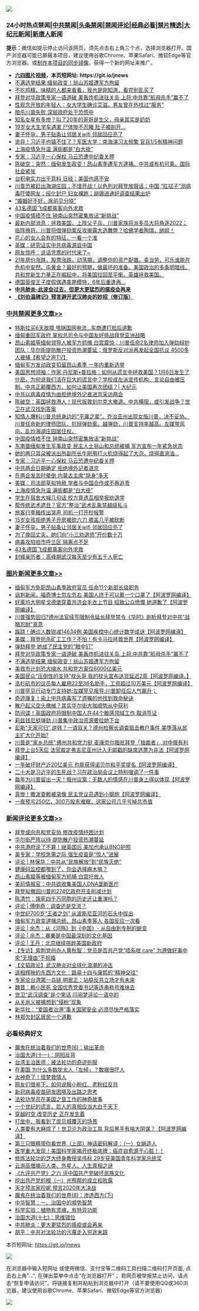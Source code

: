![](https://raw.githubusercontent.com/fqnews/bnews/master/64photo/fqnews-qr.jpg)

<div id="tt">
<h3>24小时热点禁闻|<a href="#%E4%B8%AD%E5%85%B1%E7%A6%81%E9%97%BB%E6%9B%B4%E5%A4%9A%E6%96%87%E7%AB%A0">中共禁闻</a>|<a href="#%E5%9B%BE%E7%89%87%E6%96%B0%E9%97%BB%E6%9B%B4%E5%A4%9A%E6%96%87%E7%AB%A0">头条禁闻</a>|<a href="#%E6%96%B0%E9%97%BB%E8%AF%84%E8%AE%BA%E6%9B%B4%E5%A4%9A%E6%96%87%E7%AB%A0">禁闻评论|<a href="#%E5%BF%85%E7%9C%8B%E7%BB%8F%E5%85%B8%E5%A5%BD%E6%96%87">经典必看|<a href="/video.md#%E7%A6%81%E7%89%87%E7%B2%BE%E9%80%89">禁片精选</a>|<a href="https://github.com/fqnews/djy/blob/master/gb/nf1351518.md#1">大纪元新闻</a>|<a href="https://github.com/fqnews/ntdtv/blob/master/gb/prog204.md#1">新唐人新闻</a></h3>
<div><b>提示：</b>微信如提示停止访问该网页，须先点击右上角三个点，选择浏览器打开。国产浏览器可能已屏蔽本项目，建议使用谷歌Chrome、苹果Safari、微软Edge等官方浏览器。或<a href="https://github.com/fqnews/bnews/blob/master/%E5%88%B6%E4%BD%9Cgit%E7%A6%81%E9%97%BB%E9%95%9C%E5%83%8F.md">制作本项目的同步镜像</a>，获得一个新的网址来推广。</div>
<ul>
<li><b><a href="http://d1.bdrive.tk/64.mp4" target="_blank">六四图片视频</a>，本页短网址: https://git.io/jnews</b></li>
<li><a href="/topimagenews/20210201/1478873.md">不满选举结果 缅甸政变！翁山苏姬遭军方拘留</a></li>
<li><a href="/lifebaike/20210201/1478847.md">不吃鸡精、味精的人都来看看，我也是刚知道，看完别乱买了</a></li>
<li><a href="/topimagenews/20210201/1478874.md">拜登对华政策专家一语道破 美轰炸机进驻关岛 上将:中共靠“航母杀手”赢不了</a></li>
<li><a href="/health/20210201/1478844.md">性观念开放的年轻人：女大学生确诊艾滋，男友曾在外找过“服务”</a></li>
<li><a href="/worldnews/usa/20210201/1479056.md">暗杀川普失败 深层政府处于恐慌中</a></li>
<li><a href="/yule/20210201/1478924.md">知名女星有多惨？叫了20年的哥哥是生父，母亲其实是奶奶</a></li>
<li><a href="/cnnews/20210201/1479279.md">19岁女大生学车遇害 尸体惨不忍睹 肚子被剖开…</a></li>
<li><a href="/cbnews/20210201/1479134.md">妻子怀孕，男子贴条让邻居关wifi 邻居回应亮了</a></li>
<li><a href="/comments/20210201/1479029.md">诡异！习近平也镇不住了？军医大学：南海演习太频繁 官兵1/5有精神问题</a></li>
<li><a href="/cbnews/20210201/1479139.md">上海疫情急升温 满街都是“白大褂”</a></li>
<li><a href="/cbnews/20210201/1479218.md">专家：习近平一心保权 马云恐遭中纪委关押</a></li>
<li><a href="/cbnews/20210201/1478956.md">陈破空：突然：缅甸发生政变！昂山素季遭军方逮捕。中共或有机可乘。国际社会紧张</a></li>
<li><a href="/cnnews/20210201/1478778.md">台积电实力出乎意料 日经：美国也感不安</a></li>
<li><a href="/bannedvideo/20210201/1479061.md">川普恐被赶出海湖庄园；不惜开战！以色列对拜登放狠话；中国 “肛拭子”测病毒吓傻网友；绥化封户 妇女裸跑；胡锡进通奸调查结果出炉</a></li>
<li><a href="/lifebaike/20210201/1478890.md">“婚姻好不好，床前见分晓”</a></li>
<li><a href="/cbnews/20210201/1479130.md">43名德国飞成都乘客向外求救</a></li>
<li><a href="/cbnews/20210201/1479185.md">中国疫情捂不住 钟南山突然密集放话“新挑战”</a></li>
<li><a href="/bannedvideo/20210201/1479033.md">最新内部消息：拯救美国，上阵父子兵，川普家族将派多员大将角逐2022； 临阵换将，川普将借弹劾案反攻揭露大选舞弊？哈佛学者陶瑞，纳姐！</a></li>
<li><a href="/funmedia/20210201/1478908.md">花心的女人会有的特征，一看一个准</a></li>
<li><a href="/cnnews/20210201/1478967.md">英媒：研究证实中共病毒源自中国</a></li>
<li><a href="/comments/20210201/1478789.md">网友惊呼：说话凭票的时代来了~</a></li>
<li><a href="/bannedvideo/20210201/1478820.md">21年房价涨跌，股票涨跌。动荡期，调整你的资产配置。麦当劳，可乐谁能在危机中安然。屯黄金？最好的预期，做最坏的准备。美国政治的多条明暗线。共和党新生力量正在崛起中，将美国拉回至平衡。英雄拯救美国。</a></li>
<li><a href="/cnnews/20210201/1478915.md">德国英俊王子度假偶遇美艳模特，6年后重逢再…</a></li>
<li><b><a href="/comments/20200211/1275071.md" target="_blank">中共肺炎-此波会过去，但更大更猛烈的瘟疫会再来</a></b></li>
<li><b><a href="/comments/20200207/1272816.md" target="_blank">《刘伯温碑记》预言避开武汉肺炎的妙招（修订版）</a></b></li>
</ul>
</div>

<div class="catlist">
<h3><a href="/cbnews/" target="_blank">中共禁闻</a><span><a href="/cbnews/" target="_blank" rel="nofollow">更多文章>></a></span></h3>
<ul>
<li><a href="/cbnews/20210202/1479452.md" target="_blank">特斯拉买6天故障 甩锅国网电流…车商遭打脸后道歉</a></li>
<li><a href="/cbnews/20210202/1479438.md" target="_blank">缅甸重回军政府 掌权总司令与中国友好挑战拜登亚洲战略</a></li>
<li><a href="/cbnews/20210201/1479356.md" target="_blank">昂山素姬等缅甸领导人被军方抓捕 白宫震惊；川普任命2名律师加入弹劾辩护团队；华尔街提防散户投资热潮蔓延；俄罗斯反对派再发起全国抗议 4500多人被捕【希望之声TV】</a></li>
<li><a href="/cbnews/20210201/1479345.md" target="_blank">缅甸军方发动政变扣留昂山素季 一年内重新选举</a></li>
<li><a href="/cbnews/20210201/1479341.md" target="_blank">美国思想领袖：作家 丹尼斯•普拉格：如何从谎言中拯救美国？1月6日发生了什麽，为何说我们活在巨大的谎言中？学校成左派宣传机构、言论自由被压制、中共正颠覆西方，如何让美国再次团结？| 大纪元</a></li>
<li><a href="/cbnews/20210201/1479323.md" target="_blank">中共以病毒疫情为由拒绝境外记者进京采访两会</a></li>
<li><a href="/cbnews/20210201/1479307.md" target="_blank">陈破空：英国拯救港人！现代版敦刻尔克大撤退。中共横阻，或引发战争？世卫在武汉找到答案</a></li>
<li><a href="/cbnews/20210201/1479258.md" target="_blank">知情人爆料川普总统身边的“平庸之辈”。乔治亚州出现女版川普，决不妥协。川普任命新的律师团队，抗辩弹劾案。越弹劾，川普支持率越高。左媒带风向，乱炒海湖庄园居住权。</a></li>
<li><a href="/cbnews/20210201/1479185.md" target="_blank">中国疫情捂不住 钟南山突然密集放话“新挑战”</a></li>
<li><a href="/cbnews/20210201/1479242.md" target="_blank">东南亜缅甸发生军事政变 民主人士翁山和总统被捕 军方宣布一年紧急状态</a></li>
<li><a href="/cbnews/20210201/1479237.md" target="_blank">她的两只耳朵被派出所副所长牛刚用打火机烧得起了大泡，烧得直淌油…</a></li>
<li><a href="/cbnews/20210201/1479218.md" target="_blank">专家：习近平一心保权 马云恐遭中纪委关押</a></li>
<li><a href="/cbnews/20210201/1479189.md" target="_blank">中共两会日期确定 拒绝境外记者进京</a></li>
<li><a href="/cbnews/20210201/1479188.md" target="_blank">在两会发言时晕倒 内蒙古主席“隐身”多天</a></li>
<li><a href="/cbnews/20210201/1479140.md" target="_blank">美媒：司法部草拟特赦 学者与中国合作或不再追责</a></li>
<li><a href="/cbnews/20210201/1479139.md" target="_blank">上海疫情急升温 满街都是“白大褂”</a></li>
<li><a href="/cbnews/20210201/1479138.md" target="_blank">学生在宿舍大喊几句话 校方竟诱互相举报劝退学</a></li>
<li><a href="/cbnews/20210201/1479137.md" target="_blank">帮传统武术遮丑？官方&#8221;整治&#8221;武术乱象禁越级私斗</a></li>
<li><a href="/cbnews/20210201/1479136.md" target="_blank">旅客行李箱传出哭声 司机一打开秒报警</a></li>
<li><a href="/cbnews/20210201/1479135.md" target="_blank">15岁女孩拒绝男子开房被砍六刀 膝盖几乎被砍断</a></li>
<li><a href="/cbnews/20210201/1479134.md" target="_blank">妻子怀孕，男子贴条让邻居关wifi 邻居回应亮了</a></li>
<li><a href="/cbnews/20210201/1479133.md" target="_blank">为了挽回丈夫，她们向“小三劝退师”开价数十万</a></li>
<li><a href="/cbnews/20210201/1479132.md" target="_blank">病毒攻陷哈市呼兰区 隔离点不足</a></li>
<li><a href="/cbnews/20210201/1479130.md" target="_blank">43名德国飞成都乘客向外求救</a></li>
<li><a href="/cbnews/20210201/1479129.md" target="_blank">封城亲历者：高峰期武汉每天至少有五千人死亡</a></li>

</ul>
</div>
<div class="catlist">
<h3><a href="/topimagenews/" target="_blank">图片新闻</a><span><a href="/topimagenews/" target="_blank" rel="nofollow">更多文章>></a></span></h3>
<ul>
<li><a href="/topimagenews/20210202/1479451.md" target="_blank">缅甸军方免职昂山素季政府官员 任命11个新部长级职务</a></li>
<li><a href="/topimagenews/20210201/1479276.md" target="_blank">讽刺新闻，福奇博士忽左忽右 美国人终于可以戴一个口罩了【阿波罗网编译】</a></li>
<li><a href="/topimagenews/20210201/1479250.md" target="_blank">好莱坞大明星戈德堡穿着共济会毛衣上节目 招致公众愤慨 她道歉了【阿波罗网编译】</a></li>
<li><a href="/topimagenews/20210201/1479236.md" target="_blank">川普强势回归?德州法官续签限制令延长拜登禁令《华时》剖析拜登对中共“战略忍耐”真意</a></li>
<li><a href="/topimagenews/20210201/1479128.md" target="_blank">蹊跷！确诊人数锐减14634例 美国疾控中心统计数字成谜【阿波罗网编译】</a></li>
<li><a href="/topimagenews/20210201/1479046.md" target="_blank">美媒：拜登扼杀矿工工作？不怕！有卡马拉拯救世界【阿波罗网编译】</a></li>
<li><a href="/topimagenews/20210201/1478907.md" target="_blank">弹劾拜登 她成了民主党的“眼中钉”</a></li>
<li><a href="/topimagenews/20210201/1478874.md" target="_blank">拜登对华政策专家一语道破 美轰炸机进驻关岛 上将:中共靠“航母杀手”赢不了</a></li>
<li><a href="/topimagenews/20210201/1478873.md" target="_blank">不满选举结果 缅甸政变！翁山苏姬遭军方拘留</a></li>
<li><a href="/topimagenews/20210201/1478808.md" target="_blank">美救市计划恐大缩水 共和党方案仅6000亿美元</a></li>
<li><a href="/topimagenews/20210131/1478653.md" target="_blank">美国民众“压倒性的支持”枕头哥 我的枕头宣布送货延迟2周【阿波罗网编译。】</a></li>
<li><a href="/topimagenews/20210131/1478621.md" target="_blank">洛杉矶市的议员每人雇用22至36名助手，工资超过10万美元【阿波罗网编译】</a></li>
<li><a href="/topimagenews/20210131/1478591.md" target="_blank">川普罕见行动专门支持她;左媒罕见报导:川普卸任后人气飙升；</a></li>
<li><a href="/topimagenews/20210131/1478453.md" target="_blank">奇迹康复！染上中共病毒写了遗嘱的他找到救命秘诀</a></li>
<li><a href="/topimagenews/20210131/1478268.md" target="_blank">散户起义空头缴械？其实华尔街大咖顺势从中获利</a></li>
<li><a href="/topimagenews/20210131/1478244.md" target="_blank">防间谍！英国政府将限制中国人在44个敏感领域工作 取消签证</a></li>
<li><a href="/topimagenews/20210131/1478243.md" target="_blank">莉兹钱尼挺弹劾 川普集中政治资源要拉她下台</a></li>
<li><a href="/topimagenews/20210131/1478212.md" target="_blank">彭斯“无家可归” 逆转？一语双关？德州检察长调查狙击散户事件 美堕落从民主扩大化开始?</a></li>
<li><a href="/topimagenews/20210130/1478050.md" target="_blank">川普是“家乡总统”,佛州共和党力挺 麦康奈尔暗批拜登「独裁者」,对中俄有利</a></li>
<li><a href="/topimagenews/20210130/1478049.md" target="_blank">拜登上台5天后 法官裁定弗吉尼亚州计入无邮戳的缺席选票为非法【阿波罗网编译】</a></li>
<li><a href="/topimagenews/20210130/1478012.md" target="_blank">一年破坏财产近20亿美元 也能获得诺贝尔和平奖提名【阿波罗网编译】</a></li>
<li><a href="/topimagenews/20210130/1477984.md" target="_blank">二十大是习近平的生死战？习在政治局会议上特别强调了一件事</a></li>
<li><a href="/topimagenews/20210130/1477973.md" target="_blank">每年为川普留出一天！俄州议案：无数人的情感在川普身上得以体现【阿波罗网编译】</a></li>
<li><a href="/topimagenews/20210130/1477926.md" target="_blank">真惨！撒泼耍赖被录像 民主党议员遇到小钢炮【阿波罗网编译】</a></li>
<li><a href="/topimagenews/20210130/1477739.md" target="_blank">一夜预亏250亿，300万股东难眠，这家公司几乎亏掉总市值</a></li>

</ul>
</div>
<div class="catlist">
<h3><a href="/comments/" target="_blank">新闻评论</a><span><a href="/comments/" target="_blank" rel="nofollow">更多文章>></a></span></h3>
<ul>
<li><a href="/comments/20210202/1479444.md" target="_blank">拜登或向共和党妥协 修改疫情纾困计划</a></li>
<li><a href="/comments/20210202/1479443.md" target="_blank">华尔街严阵以待 提防散户投资热潮蔓延</a></li>
<li><a href="/comments/20210202/1479441.md" target="_blank">中共港府说了不算！继英国后 美加也承认BNO护照</a></li>
<li><a href="/comments/20210202/1479426.md" target="_blank">美专家：学校急需之际 强生疫苗是“惊人”进展</a></li>
<li><a href="/comments/20210202/1479419.md" target="_blank">评论 | 林保华：中共从“民族解放”到“民族灭绝”</a></li>
<li><a href="/comments/20210202/1479416.md" target="_blank">健康码监控都嚟到了，你会选择麻木嘛？</a></li>
<li><a href="/comments/20210201/1479403.md" target="_blank">昂山素姬等被缅甸军方抓捕 白宫吁放人</a></li>
<li><a href="/comments/20210201/1479402.md" target="_blank">美前情报官：中共欲收集美国人DNA垄断医疗</a></li>
<li><a href="/comments/20210201/1479401.md" target="_blank">拜登拟撤回川普的274亿政府开支削减计划</a></li>
<li><a href="/comments/20210201/1479400.md" target="_blank">陈清竹：饿死四千万同胞的历史还让重演吗？</a></li>
<li><a href="/comments/20210201/1479396.md" target="_blank">评论 | 傅申奇：调查还是交流？</a></li>
<li><a href="/comments/20210201/1479368.md" target="_blank">中世纪700岁“王者之剑” 从波斯尼亚河的石头中拔出</a></li>
<li><a href="/comments/20210201/1479367.md" target="_blank">缅甸军方政变逮捕总统、昂山素季等人 各国反应一次看</a></li>
<li><a href="/comments/20210201/1479354.md" target="_blank">评论 | 余杰：从《河殇》到《中国》- 从自由到专制的蜕变</a></li>
<li><a href="/comments/20210201/1479353.md" target="_blank">评论 | 余杰：暴秦是中国最深刻的文化基因</a></li>
<li><a href="/comments/20210201/1479352.md" target="_blank">评论 | 王丹：北京继续挑衅美国新政府</a></li>
<li><a href="/comments/20210201/1479344.md" target="_blank">【专访】紫荆党创办人黄秋智：党员是否共产党“唔系咁 care” 为港做好事中央“无理由”不祝福</a></li>
<li><a href="/comments/20210201/1479343.md" target="_blank">【文韬政论】武汉肺炎对全球化浪潮的冲击</a></li>
<li><a href="/comments/20210201/1479321.md" target="_blank">遥相辉映的东西方文化：路易十四与康熙的“精神交往”</a></li>
<li><a href="/comments/20210201/1479285.md" target="_blank">专家论台湾第一岛链 明居正：站稳反共立场才有未来</a></li>
<li><a href="/comments/20210201/1479284.md" target="_blank">魏晋：赖小民死 全国优秀党委书记等连串称号难抹去</a></li>
<li><a href="/comments/20210201/1479278.md" target="_blank">世卫“武汉调查”是个笑话 闫丽梦评论一语中的</a></li>
<li><a href="/comments/20210201/1479272.md" target="_blank">从关尚义被捕想到“侵粉”现象</a></li>
<li><a href="/comments/20210201/1479271.md" target="_blank">新华社：“爱国者治港”事关国家安全 必须尽快严格落实</a></li>
<li><a href="/comments/20210201/1479270.md" target="_blank">林郑欠封区居民一个道歉</a></li>

</ul>
</div>

<div class="catlist">
<h3>必看经典好文</h3>
<ul>
<li><a href="/topimagenews/20180524/947358.md" target="_blank">魔鬼在统治着我们的世界(6)：输出革命</a></li>
<li><a href="/cbnews/20180317/915893.md" target="_blank">治国大道(十一)：阴阳反背</a></li>
<li><a href="/comments/20200801/1373219.md" target="_blank">台湾主治医师：被法轮功的奇迹折服</a></li>
<li><a href="/comments/20200427/1319933.md" target="_blank">在美国 为什么多数犹太人「左倾」？数据很吓人</a></li>
<li><a href="/ccpdope/20200907/1392129.md" target="_blank">太神奇了！怪梦救情人</a></li>
<li><a href="/comments/20200712/1359630.md" target="_blank">网友们借鉴下，如何说服小粉红、老粉红反共</a></li>
<li><a href="/comments/20200917/1029129.md" target="_blank">新冠病毒疫苗研发困境及出路之思考</a></li>
<li><a href="/comments/20200511/1326751.md" target="_blank">法轮功学员在美国之音工作的神奇故事</a></li>
<li><a href="/comments/20200621/1348067.md" target="_blank">一个世纪的谎言，巨人的真相应当大白于天下</a></li>
<li><a href="/comments/20200626/1259925.md" target="_blank">穿越时空 改变历史 正在发生着</a></li>
<li><a href="/comments/20201015/1414242.md" target="_blank">打坐中，我看到了庞贝城覆灭的场景</a></li>
<li><a href="/cnnews/20201226/1455352.md" target="_blank">人类要有大麻烦了！世卫沦为政治工具 背后黑手有啥大阴谋？【阿波罗网编译】</a></li>
<li><a href="/comments/20200426/1319648.md" target="_blank">第三只眼睛带你看世界（上部）神话密码解译：（一）女娲造人</a></li>
<li><a href="/comments/20201115/1431139.md" target="_blank">医学重大发现！美国科学家揭开终极底牌：癌症自愈源于心脏！！</a></li>
<li><a href="/comments/20190517/1129285.md" target="_blank">修炼法轮功的芝大终身教授吴伟标 29岁获美国青年科学家总统奖</a></li>
<li><a href="/comments/20200919/82684.md" target="_blank">云游高僧揭示人类、外星人、人生真相之谜</a></li>
<li><a href="/bookonline/20131116/201050.md" target="_blank">《九评共产党》之六 评中国共产党破坏民族文化</a></li>
<li><a href="/comments/20200629/1352460.md" target="_blank">挖出共产党的根（一）光照帮的成立和败露</a></li>
<li><a href="/topimagenews/20200513/1327828.md" target="_blank">天才预言家珍妮 预言2020年大决战</a></li>
<li><a href="/topimagenews/20180527/948714.md" target="_blank">魔鬼在统治着我们的世界(8)：渗透西方(下)</a></li>
<li><a href="/comments/20200605/1340202.md" target="_blank">中华智慧：一、治国中的顺势智慧</a></li>
<li><a href="/comments/20200605/783205.md" target="_blank">科学实验：植物有灵魂，有特异功能</a></li>
<li><a href="/comments/20201110/1428674.md" target="_blank">治国大道(十七)：思维错位</a></li>
<li><a href="/comments/20200211/1275071.md" target="_blank">中共肺炎：更大更猛烈的瘟疫或会再来</a></li>
<li><a href="/cbnews/20200720/1363328.md" target="_blank">胡平：中共对法轮功的污蔑走入穷途末路</a></li>

</ul>
</div>

本页短网址: https://git.io/jnews

![](https://raw.githubusercontent.com/fqnews/bnews/master/64photo/fqnews-qr.jpg)

在浏览器中输入短网址 或使用微信、支付宝等二维码工具扫描二维码打开页面, 点击右上角"...", 在弹出菜单中点击“在浏览器打开”； 若网页被举报禁止访问，请点击“恢复申请访问”，将链接复制并粘贴到浏览器中打开（请不要使用QQ或360浏览器，建议使用谷歌Chrome、苹果Safari、微软Edge等官方浏览器）

![](https://raw.githubusercontent.com/fqnews/bnews/master/64photo/wx.jpg)